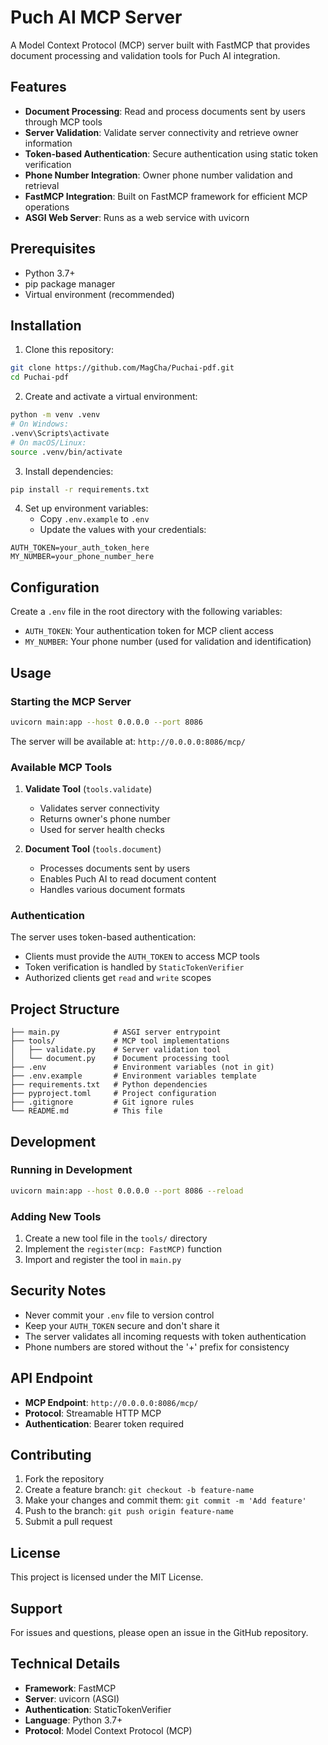 # Puch AI MCP Server

A Model Context Protocol (MCP) server built with FastMCP that provides document processing and validation tools for Puch AI integration.

## Features

- **Document Processing**: Read and process documents sent by users through MCP tools
- **Server Validation**: Validate server connectivity and retrieve owner information
- **Token-based Authentication**: Secure authentication using static token verification
- **Phone Number Integration**: Owner phone number validation and retrieval
- **FastMCP Integration**: Built on FastMCP framework for efficient MCP operations
- **ASGI Web Server**: Runs as a web service with uvicorn

## Prerequisites

- Python 3.7+
- pip package manager
- Virtual environment (recommended)

## Installation

1. Clone this repository:
```bash
git clone https://github.com/MagCha/Puchai-pdf.git
cd Puchai-pdf
```

2. Create and activate a virtual environment:
```bash
python -m venv .venv
# On Windows:
.venv\Scripts\activate
# On macOS/Linux:
source .venv/bin/activate
```

3. Install dependencies:
```bash
pip install -r requirements.txt
```

4. Set up environment variables:
   - Copy `.env.example` to `.env`
   - Update the values with your credentials:

```properties
AUTH_TOKEN=your_auth_token_here
MY_NUMBER=your_phone_number_here
```

## Configuration

Create a `.env` file in the root directory with the following variables:

- `AUTH_TOKEN`: Your authentication token for MCP client access
- `MY_NUMBER`: Your phone number (used for validation and identification)

## Usage

### Starting the MCP Server

```bash
uvicorn main:app --host 0.0.0.0 --port 8086
```

The server will be available at: `http://0.0.0.0:8086/mcp/`

### Available MCP Tools

1. **Validate Tool** (`tools.validate`)
   - Validates server connectivity
   - Returns owner's phone number
   - Used for server health checks

2. **Document Tool** (`tools.document`)
   - Processes documents sent by users
   - Enables Puch AI to read document content
   - Handles various document formats

### Authentication

The server uses token-based authentication:
- Clients must provide the `AUTH_TOKEN` to access MCP tools
- Token verification is handled by `StaticTokenVerifier`
- Authorized clients get `read` and `write` scopes

## Project Structure

```
├── main.py            # ASGI server entrypoint
├── tools/             # MCP tool implementations
│   ├── validate.py    # Server validation tool
│   └── document.py    # Document processing tool
├── .env               # Environment variables (not in git)
├── .env.example       # Environment variables template
├── requirements.txt   # Python dependencies
├── pyproject.toml     # Project configuration
├── .gitignore         # Git ignore rules
└── README.md          # This file
```

## Development

### Running in Development
```bash
uvicorn main:app --host 0.0.0.0 --port 8086 --reload
```

### Adding New Tools
1. Create a new tool file in the `tools/` directory
2. Implement the `register(mcp: FastMCP)` function
3. Import and register the tool in `main.py`

## Security Notes

- Never commit your `.env` file to version control
- Keep your `AUTH_TOKEN` secure and don't share it
- The server validates all incoming requests with token authentication
- Phone numbers are stored without the '+' prefix for consistency

## API Endpoint

- **MCP Endpoint**: `http://0.0.0.0:8086/mcp/`
- **Protocol**: Streamable HTTP MCP
- **Authentication**: Bearer token required

## Contributing

1. Fork the repository
2. Create a feature branch: `git checkout -b feature-name`
3. Make your changes and commit them: `git commit -m 'Add feature'`
4. Push to the branch: `git push origin feature-name`
5. Submit a pull request

## License

This project is licensed under the MIT License.

## Support

For issues and questions, please open an issue in the GitHub repository.

## Technical Details

- **Framework**: FastMCP
- **Server**: uvicorn (ASGI)
- **Authentication**: StaticTokenVerifier
- **Language**: Python 3.7+
- **Protocol**: Model Context Protocol (MCP)